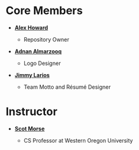Core Members
==================================================

* **[Alex Howard](https://github.com/ahoward30)**

  * Repository Owner

* **[Adnan Almarzooq](https://github.com/adnan1995)**

  * Logo Designer

* **[Jimmy Larios](https://github.com/jlarios18)**

  * Team Motto and Résumé Designer 



Instructor 
==================================================
* **[Scot Morse](https://github.com/morses)**

  * CS Professor at Western Oregon University 
